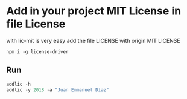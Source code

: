 # Add in your project MIT License in file License

with lic-mit is very easy add the file LICENSE with origin MIT LICENSE

```
npm i -g license-driver
```

## Run

```js
addlic -h
addlic -y 2018 -a "Juan Emmanuel Díaz"
```
